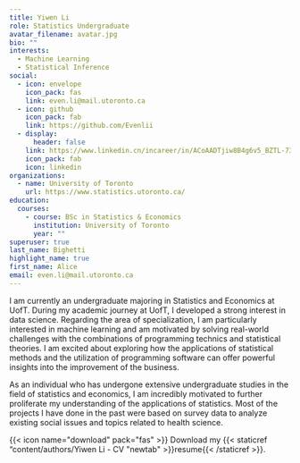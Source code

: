 ```yaml
---
title: Yiwen Li
role: Statistics Undergraduate
avatar_filename: avatar.jpg
bio: ""
interests:
  - Machine Learning
  - Statistical Inference
social:
  - icon: envelope
    icon_pack: fas
    link: even.li@mail.utoronto.ca
  - icon: github
    icon_pack: fab
    link: https://github.com/Evenlii
  - display:
      header: false
    link: https://www.linkedin.cn/incareer/in/ACoAADTjiw8B4g6v5_BZTL-73ETe_Z1k_CGpDy0
    icon_pack: fab
    icon: linkedin
organizations:
  - name: University of Toronto
    url: https://www.statistics.utoronto.ca/
education:
  courses:
    - course: BSc in Statistics & Economics
      institution: University of Toronto
      year: ""
superuser: true
last_name: Bighetti
highlight_name: true
first_name: Alice
email: even.li@mail.utoronto.ca
---
```

I am currently an undergraduate majoring in Statistics and Economics at UofT. During my academic journey at UofT, I developed a strong interest in data science. Regarding the area of specialization, I am particularly interested in machine learning and am motivated by solving real-world challenges with the combinations of programming technics and statistical theories. I am excited about exploring how the applications of statistical methods and the utilization of programming software can offer powerful insights into the improvement of the business. 

As an individual who has undergone extensive undergraduate studies in the field of statistics and economics, I am incredibly motivated to further proliferate my understanding of the applications of statistics. Most of the projects I have done in the past were based on survey data to analyze existing social issues and topics related to health science.

{{< icon name="download" pack="fas" >}} Download my {{< staticref “content/authors/Yiwen Li - CV "newtab" >}}resume{{< /staticref >}}.